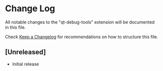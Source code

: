# Change Log

All notable changes to the "qt-debug-tools" extension will be documented in this file.

Check [Keep a Changelog](http://keepachangelog.com/) for recommendations on how to structure this file.

## [Unreleased]

- Initial release
